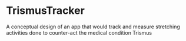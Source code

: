 # TrismusTracker
A conceptual design of an app that would track and measure stretching activities done to counter-act the medical condition Trismus
